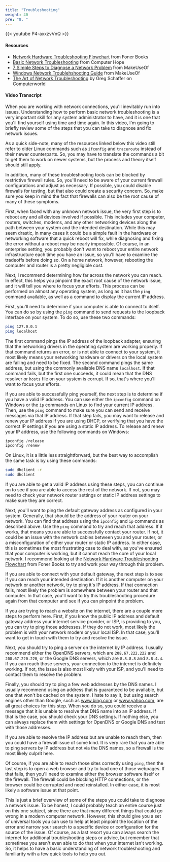 ```yaml
---
title: "Troubleshooting"
weight: 40
pre: "8. "
---
```


{{< youtube P4-axxzvVnQ >}}

#### Resources

* [Network Hardware Troubleshooting Flowchart](https://www.fonerbooks.com/network.htm) from Foner Books
* [Basic Network Troubleshooting](https://www.computerhope.com/issues/ch000445.htm) from Computer Hope
* [7 Simple Steps to Diagnose a Network Problem](https://www.makeuseof.com/tag/7-simple-steps-diagnose-network-problem/) from MakeUseOf
* [Windows Network Troublehshooting Guide](https://www.makeuseof.com/tag/windows-network-troubleshooting-guide/) from MakeUseOf
* [The Art of Network Troubleshooting](https://www.computerworld.com/article/2545775/networking/the-art-of-network-troubleshooting.html) by Greg Schaffer on Computerworld


#### Video Transcript

When you are working with network connections, you'll inevitably run into issues. Understanding how to perform basic network troubleshooting is a very important skill for any system administrator to have, and it is one that you'll find yourself using time and time again. In this video, I'm going to briefly review some of the steps that you can take to diagnose and fix network issues.

As a quick side-note, many of the resources linked below this video still refer to older Linux commands such as `ifconfig` and `traceroute` instead of their newer counterparts. So, you may have to translate the commands a bit to get them to work on newer systems, but the process and theory itself should still apply.

In addition, many of these troubleshooting tools can be blocked by restrictive firewall rules. So, you'll need to be aware of your current firewall configurations and adjust as necessary. If possible, you could disable firewalls for testing, but that also could create a security concern. So, make sure you keep in mind the fact that firewalls can also be the root cause of many of these symptoms.

First, when faced with any unknown network issue, the very first step is to reboot any and all devices involved if possible. This includes your computer, routers, switches, modems, and any other networking devices along the path between your system and the intended destination. While this may seem drastic, in many cases it could be a simple fault in the hardware or networking software that a quick reboot will fix, while diagnosing and fixing the error without a reboot may be nearly impossible. Of course, in an enterprise setting, you probably don't want to reboot your entire network infrastructure each time you have an issue, so you'll have to examine the tradeoffs before doing so. On a home network, however, rebooting the computer and router is a pretty negligible cost.

Next, I recommend determining how far across the network you can reach. In effect, this helps you pinpoint the exact root cause of the network issue, and it will tell you where to focus your efforts. This process can be performed on almost any operating system, as long as it has the `ping` command available, as well as a command to display the current IP address.

First, you'll need to determine if your computer is able to connect to itself. You can do so by using the `ping` command to send requests to the loopback interface on your system. To do so, use these two commands:

```bash
ping 127.0.0.1
ping localhost
```

The first command pings the IP address of the loopback adapter, ensuring that the networking drivers in the operating system are working properly. If that command returns an error, or is not able to connect to your system, it most likely means your networking hardware or drivers on the local system are failing and need to be fixed. The second command pings the same address, but using the commonly available DNS name `localhost`. If that command fails, but the first one succeeds, it could mean that the DNS resolver or `hosts` file on your system is corrupt. If so, that's where you'll want to focus your efforts.

If you are able to successfully ping yourself, the next step is to determine if you have a valid IP address. You can use either the `ipconfig` command on Windows or the `ip` commands on Linux to find your current IP address. Then, use the `ping` command to make sure you can send and receive messages via that IP address. If that step fails, you may want to release and renew your IP address if you are using DHCP, or verifying that you have the correct IP settings if you are using a static IP address. To release and renew your IP address, use the following commands on Windows:

```powershell
ipconfig /release
ipconfig /renew
```
On Linux, it is a little less straightforward, but the best way to accomplish the same task is by using these commands:

```bash
sudo dhclient -r
sudo dhclient
```

If you are able to get a valid IP address using these steps, you can continue on to see if you are able to access the rest of the network. If not, you may need to check your network router settings or static IP address settings to make sure they are correct.

Next, you'll want to ping the default gateway address as configured in your system. Generally, that should be the address of your router on your network. You can find that address using the `ipconfig` and `ip` commands as described above. Use the `ping` command to try and reach that address. If it works, that means you are able to successfully contact your router. If not, it could be an issue with the network cables between you and your router, or a misconfiguration of either your router or static IP address. In either case, this is sometimes the most frustrating case to deal with, as you've ensured that your computer is working, but it cannot reach the core of your local network. I recommend looking at the [Network Hardware Troubleshooting Flowchart](https://www.fonerbooks.com/network.htm) from Foner Books to try and work your way through this problem.

If you are able to connect with your default gateway, the next step is to see if you can reach your intended destination. If it is another computer on your network or another network, try to ping it's IP address. If that connection fails, most likely the problem is somewhere between your router and that computer. In that case, you'll want to try this troubleshooting procedure again from that computer and see if you can pinpoint the problem.

If you are trying to reach a website on the internet, there are a couple more steps to perform here. First, if you know the public IP address and default gateway address your internet service provider, or ISP, is providing to you, you can try to ping those addresses. If they do not work, most likely the problem is with your network modem or your local ISP. In that case, you'll want to get in touch with them to try and resolve the issue.

Next, you should try to ping a server on the internet by IP address. I usually recommend either the OpenDNS servers, which are `208.67.222.222` and `208.67.220.220`, or the Google DNS servers, which are `8.8.8.8` and `8.8.4.4`. If you can reach those servers, your connection to the internet is definitely working. If not, the issue is also most likely with your ISP, and you'll need to contact them to resolve the problem.

Finally, you should try to ping a few web addresses by the DNS names. I usually recommend using an address that is guaranteed to be available, but one that won't be cached on the system. I hate to say it, but using search engines other than Google, such as www.bing.com or www.yahoo.com, are all great choices for this step. When you do so, you could receive a message that it is unable to resolve that DNS name into an IP address. If that is the case, you should check your DNS settings. If nothing else, you can always replace them with settings for OpenDNS or Google DNS and test with those addresses.

If you are able to resolve the IP address but are unable to reach them, then you could have a firewall issue of some kind. It is very rare that you are able to ping servers by IP address but not via the DNS names, so a firewall is the most likely culprit here.

Of course, if you are able to reach those sites correctly using `ping`, then the last step is to open a web browser and try to load one of those webpages. If that fails, then you'll need to examine either the browser software itself or the firewall. The firewall could be blocking HTTP connections, or the browser could be corrupted and need reinstalled. In either case, it is most likely a software issue at that point.

This is just a brief overview of some of the steps you could take to diagnose a network issue. To be honest, I could probably teach an entire course just on this one subject, since there are that many different things that could go wrong in a modern computer network. However, this should give you a set of universal tools you can use to help at least pinpoint the location of the error and narrow your search to a specific device or configuration for the source of the issue. Of course, as a last resort you can always search the internet for additional troubleshooting steps or advice, but remember that sometimes you aren't even able to do that when your internet isn't working. So, it helps to have a basic understanding of network troubleshooting and familiarity with a few quick tools to help you out.
